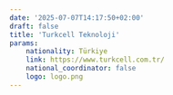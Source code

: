 ```yaml
---
date: '2025-07-07T14:17:50+02:00'
draft: false
title: 'Turkcell Teknoloji'
params:
    nationality: Türkiye
    link: https://www.turkcell.com.tr/
    national_coordinator: false
    logo: logo.png
---
```

